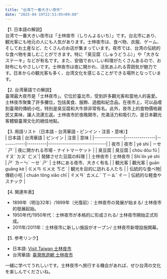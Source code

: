 ```yaml
---
title: "台湾で一番大きい夜市"
date: "2025-04-19T22:53:05+09:00"
---
```


【1. 日本語の解説】  
台湾で一番大きい夜市は「士林夜市（しりんよるいち）」です。台北市にあり、観光客にも地元の人にも人気があります。士林夜市は、食べ物、衣服、ゲーム、そしてお土産など、たくさんのお店が集まっています。夜市では、台湾の伝統的な食べ物を楽しむことができます。特に「臭豆腐（しゅうどうふ）」や「大きなステーキ」などが有名です。また、安価でおいしい料理がたくさんあるので、お財布にもやさしいです。士林夜市は夜に開かれ、活気あふれる雰囲気が魅力です。日本からの観光客も多く、台湾文化を感じることができる場所となっています。

【2. 台湾華語での解説】  
臺灣最大夜市是「士林夜市」。它位於臺北市，受到許多觀光客和當地人的喜愛。士林夜市聚集了許多攤位，包括美食、服飾、遊戲和紀念品。在夜市上，可以品嚐到臺灣的傳統小吃，特別是臭豆腐和大牛排非常有名。此外，夜市上的食物價格親民又美味，讓人流連忘返。士林夜市於夜晚開市，充滿活力和吸引力，是日本觀光客體驗臺灣文化的絕佳地點。

【3. 用語リスト（日本語・台湾華語・ピンイン・注音・意味）】  
| 日本語        | 台湾華語       | ピンイン     | 注音       | 意味                          |
|---------------|---------------|------------|----------|-----------------------------|
| 夜市          | 夜市          | yè shì     | ㄧㄝˋ ㄕˋ | 夜に開かれる市場・ナイトマーケット   |
| 臭豆腐        | 臭豆腐        | chòu dòu fǔ | ㄔㄡˋ ㄉㄡˋ ㄈㄨˇ| 発酵させた豆腐の料理              |
| 士林夜市      | 士林夜市      | Shì lín yè shì | ㄕˋ ㄌㄧㄣˊ ㄧㄝˋ ㄕˋ | 士林にある夜市、大きく有名         |
| 観光客        | 觀光客        | guān guāng kè | ㄍㄨㄢ ㄍㄨㄤ ㄎㄜˋ | 観光を目的に訪れる人たち         |
| 伝統的な食べ物| 傳統小吃      | chuán tǒng xiǎo chī | ㄔㄨㄢˊ ㄊㄨㄥˇ ㄒㄧㄠˇ ㄔㄧ | 伝統的な軽食やスナック        |

【4. 関連年表】  
- 1899年（明治32年）/1899年（光復前）：士林夜市の発展が始まる/ 士林夜市的發展起始。
- 1950年代/1950年代：士林夜市が本格的に形成される/ 士林夜市開始正式形成。
- 2011年/2011年：士林夜市に新しい施設がオープン/ 士林夜市新增設施開幕。

【5. 参考リンク】  
- 日本語: [Visit Taiwan 士林夜市](https://jp.taiwan.net.tw/m1.aspx?sNo=0001017&lid=050089)
- 台湾華語: [臺灣旅遊網 士林夜市](https://www.taiwan.net.tw/m1.aspx?sNo=0001090&lid=050079)  

一緒に学べてうれしいです。士林夜市へ旅行する機会があれば、ぜひ台湾の文化を楽しんでくださいね。